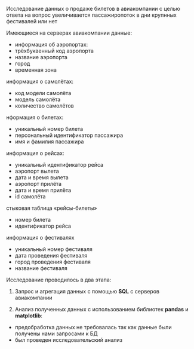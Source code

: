 Исследование данных о продаже билетов в авиакомпании с целью ответа на вопрос увеличивается пассажиропоток в дни крупнных фестивалей или нет

Имеющиеся на серверах авиакомпании данные:
+ информация об аэропортах:
+ трёхбуквенный код аэропорта
+ название аэропорта
+ город
+ временная зона

информация о самолётах:
+ код модели самолёта
+ модель самолёта
+ количество самолётов

нформация о билетах:
+ уникальный номер билета
+ персональный идентификатор пассажира
+ имя и фамилия пассажира

информация о рейсах:
+ уникальный идентификатор рейса
+ аэропорт вылета
+ дата и время вылета
+ аэропорт прилёта
+ дата и время прилёта
+ id самолёта

стыковая таблица «рейсы-билеты»
+ номер билета
+ идентификатор рейса

информация о фестивалях
+ уникальный номер фестиваля
+ дата проведения фестиваля
+ город проведения фестиваля
+ название фестиваля

Исследование проводилось в два этапа:

1) Запрос и агрегация данных с помощью **SQL** с серверов авиакомпании

2) Анализ полученных данных с использованием библиотек **pandas** и **matplotlib**:

+ предобработка данных не требовалась так как данные были получены нами запросами к БД
+ был проведен исследовательский анализ
